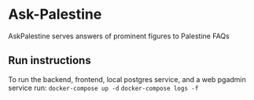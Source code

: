 # Ask-Palestine

AskPalestine serves answers of prominent figures to Palestine FAQs
## Run instructions
To run the backend, frontend, local postgres service, and a web pgadmin service run:
`docker-compose up -d`
`docker-compose logs -f`
